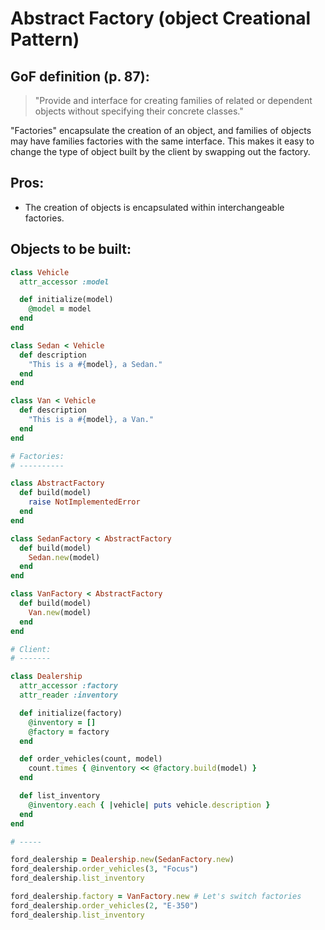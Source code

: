 # Abstract Factory (object Creational Pattern)

## GoF definition (p. 87):

> "Provide and interface for creating families of related or dependent objects
without specifying their concrete classes."

"Factories" encapsulate the creation of an object, and families of objects may have families factories with the same interface. This makes it easy to change the type of object built by the client by swapping out the factory.

## Pros:
 * The creation of objects is encapsulated within interchangeable factories.

## Objects to be built:

```ruby
class Vehicle
  attr_accessor :model

  def initialize(model)
    @model = model
  end
end

class Sedan < Vehicle
  def description
    "This is a #{model}, a Sedan."
  end
end

class Van < Vehicle
  def description
    "This is a #{model}, a Van."
  end
end

# Factories:
# ----------

class AbstractFactory
  def build(model)
    raise NotImplementedError
  end
end

class SedanFactory < AbstractFactory
  def build(model)
    Sedan.new(model)
  end
end

class VanFactory < AbstractFactory
  def build(model)
    Van.new(model)
  end
end

# Client:
# -------

class Dealership
  attr_accessor :factory
  attr_reader :inventory

  def initialize(factory)
    @inventory = []
    @factory = factory
  end

  def order_vehicles(count, model)
    count.times { @inventory << @factory.build(model) }
  end

  def list_inventory
    @inventory.each { |vehicle| puts vehicle.description }
  end
end

# -----

ford_dealership = Dealership.new(SedanFactory.new)
ford_dealership.order_vehicles(3, "Focus")
ford_dealership.list_inventory

ford_dealership.factory = VanFactory.new # Let's switch factories
ford_dealership.order_vehicles(2, "E-350")
ford_dealership.list_inventory
```
